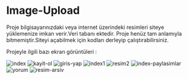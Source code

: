 # Image-Upload 

Proje bilgisayarınızdaki veya internet üzerindeki resimleri siteye yüklemenize imkan verir.Veri tabanı ektedir.
Proje henüz tam anlamıyla bitmemiştir.Siteyi açabilmek için kodları derleyip çalıştırabilirsiniz.

Projeyle ilgili bazı ekran görüntüleri :

![index](https://user-images.githubusercontent.com/32499207/54078532-b47e7180-42da-11e9-820a-79934925861c.png)
![kayit-ol](https://user-images.githubusercontent.com/32499207/54078540-d546c700-42da-11e9-8cba-b638ef7cdfe8.png)
![giris-yap](https://user-images.githubusercontent.com/32499207/54078535-c4965100-42da-11e9-9373-647fe7c1f000.png)
![index1](https://user-images.githubusercontent.com/32499207/54078539-cb24c880-42da-11e9-9b50-c466b98a79be.png)
![resim2](https://user-images.githubusercontent.com/32499207/54078543-edb6e180-42da-11e9-8fb4-745513371f2b.png)
![index-paylasimlar](https://user-images.githubusercontent.com/32499207/54078544-edb6e180-42da-11e9-8942-a8c1b3be1355.png)
![yorum](https://user-images.githubusercontent.com/32499207/54078549-f6a7b300-42da-11e9-80e8-ebe8fb69b51b.png)
![resim-arsiv](https://user-images.githubusercontent.com/32499207/54078551-fa3b3a00-42da-11e9-8616-dcabeeb9bad7.png)



